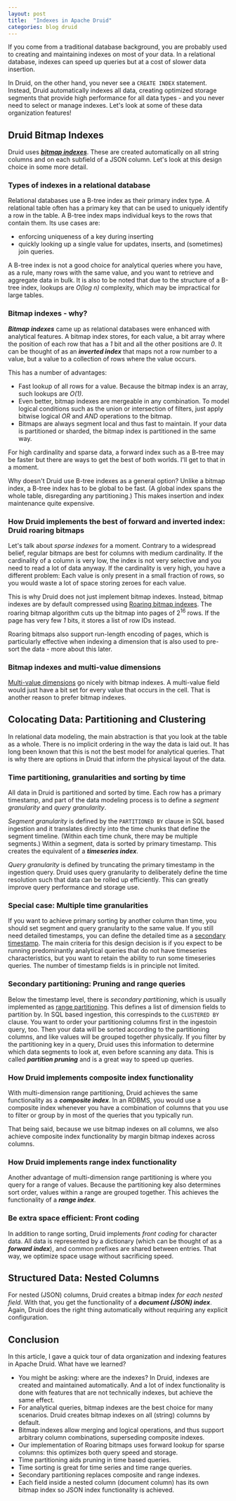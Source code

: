 ```yaml
---
layout: post
title:  "Indexes in Apache Druid"
categories: blog druid
---
```


If you come from a traditional database background, you are probably used to creating and maintaining indexes on most of your data. In a relational database, indexes can speed up queries but at a cost of slower data insertion.

In Druid, on the other hand, you never see a `CREATE INDEX` statement. Instead, Druid automatically indexes all data, creating optimized storage segments that provide high performance for all data types - and you never need to select or manage indexes. Let's look at some of these data organization features!

## Druid Bitmap Indexes

Druid uses ***[bitmap indexes](https://en.wikipedia.org/wiki/Bitmap_index)***. These are created automatically on all string columns and on each subfield of a JSON column. Let's look at this design choice in some more detail.

### Types of indexes in a relational database

Relational databases use a B-tree index as their primary index type. A relational table often has a primary key that can be used to uniquely identify a row in the table. A B-tree index maps individual keys to the rows that contain them. Its use cases are:

- enforcing uniqueness of a key during inserting
- quickly looking up a single value for updates, inserts, and (sometimes) join queries.

A B-tree index is not a good choice for analytical queries where you have, as a rule, many rows with the same value, and you want to  retrieve and aggregate data in bulk. It is also to be noted that due to the structure of a B-tree index, lookups are _O(log n)_ complexity, which may be impractical for large tables.

### Bitmap indexes - why?

***Bitmap indexes*** came up as relational databases were enhanced with analytical features. A bitmap index stores, for each value, a bit array where the position of each row that has a _1_ bit and all the other positions are _0_. It can be thought of as an ***inverted index*** that maps not a row number to a value, but a value to a collection of rows where the value occurs.

This has a number of advantages:

- Fast lookup of all rows for a value. Because the bitmap index is an array, such lookups are _O(1)_. 
- Even better, bitmap indexes are mergeable in any combination. To model logical conditions such as the union or intersection of filters, just apply bitwise logical _OR_ and _AND_ operations to the bitmap.
- Bitmaps are always segment local and thus fast to maintain. If your data is partitioned or sharded, the bitmap index is partitioned in the same way.

For high cardinality and sparse data, a forward index such as a B-tree may be faster but there are ways to get the best of both worlds. I'll get to that in a moment.

Why doesn't Druid use B-tree indexes as a general option? Unlike a bitmap index, a B-tree index has to be global to be fast. (A global index spans the whole table, disregarding any partitioning.) This makes insertion and index maintenance quite expensive.

### How Druid implements the best of forward and inverted index: Druid roaring bitmaps

Let's talk about _sparse indexes_ for a moment. Contrary to a widespread belief, regular bitmaps are best for columns with medium cardinality. If the cardinality of a column is very low, the index is not very selective and you need to read a lot of data anyway. If the cardinality is very high, you have a different problem: Each value is only present in a small fraction of rows, so you would waste a lot of space storing zeroes for each value.

This is why Druid does not just implement bitmap indexes. Instead, bitmap indexes are by default compressed using [Roaring bitmap indexes](https://www.roaringbitmap.org/). The roaring bitmap algorithm cuts up the bitmap into pages of 2<sup>16</sup> rows. If the page has very few _1_ bits, it stores a list of row IDs instead.

Roaring bitmaps also support run-length encoding of pages, which is particularly effective when indexing a dimension that is also used to pre-sort the data - more about this later.

### Bitmap indexes and multi-value dimensions

[Multi-value dimensions](https://blog.hellmar-becker.de/2021/08/07/multivalue-dimensions-in-apache-druid-part-1/) go nicely with bitmap indexes. A multi-value field would just have a bit set for every value that occurs in the cell. That is another reason to prefer bitmap indexes.

## Colocating Data: Partitioning and Clustering

In relational data modeling, the main abstraction is that you look at the table as a whole. There is no implicit ordering in the way the data is laid out. It has long been known that this is not the best model for analytical queries. That is why there are options in Druid that inform the physical layout of the data.

### Time partitioning, granularities and sorting by time

All data in Druid is partitioned and sorted by time. Each row has a primary timestamp, and part of the data modeling process is to define a _segment granularity_ and _query granularity_.

_Segment granularity_ is defined by the `PARTITIONED BY` clause in SQL based ingestion and it translates directly into the time chunks that define the segment timeline. (Within each time chunk, there may be multiple segments.) Within a segment, data is sorted by primary timestamp. This creates the equivalent of a ***timeseries index***.

_Query granularity_ is defined by truncating the primary timestamp in the ingestion query. Druid uses query granularity to deliberately define the time resolution such that data can be rolled up efficiently. This can greatly improve query performance and storage use.

### Special case: Multiple time granularities

If you want to achieve primary sorting by another column than time, you should set segment and query granularity to the same value. If you still need detailed timestamps, you can define the detailed time as a [secondary timestamp](https://druid.apache.org/docs/latest/ingestion/schema-design.html#secondary-timestamps). The main criteria for this design decision is if you expect to be running predominantly analytical queries that do not have timeseries characteristics, but you want to retain the ability to run some timeseries queries. The number of timestamp fields is in principle not limited.

### Secondary partitioning: Pruning and range queries

Below the timestamp level, there is _secondary partitioning_, which is usually implemented as [range partitioning](https://blog.hellmar-becker.de/2022/01/25/partitioning-in-druid-part-3-multi-dimension-range-partitioning/). This defines a list of dimension fields to partition by. In SQL based ingestion, this correspinds to the `CLUSTERED BY` clause. You want to order your partitioning columns first in the ingestoin query, too. Then your data will be sorted according to the partitioning columns, and like values will be grouped together physically. If you filter by the partitioning key in a query, Druid uses this information to determine which data segments to look at, even before scanning any data. This is called ***partition pruning*** and is a great way to speed up queries.

### How Druid implements composite index functionality

With multi-dimension range partitioning, Druid achieves the same functionality as a ***composite index***. In an RDBMS, you would use a composite index whenever you have a combination of columns that you use to filter or group by in most of the queries that you typically run.

That being said, because we use bitmap indexes on all columns, we also achieve composite index functionality by margin bitmap indexes across columns.

### How Druid implements range index functionality

Another advantage of multi-dimension range partitioning is where you query for a range of values. Because the partitioning key also determines sort order, values within a range are grouped together. This achieves the functionality of a ***range index***.

### Be extra space efficient: Front coding

In addition to range sorting, Druid implements _front coding_ for character data. All data is represented by a dictionary (which can be thought of as a ***forward index***), and common prefixes are shared between entries. That way, we optimize space usage without sacrificing speed.

## Structured Data: Nested Columns

For nested (JSON) columns, Druid creates a bitmap index _for each nested field_. With that, you get the functionality of a ***document (JSON) index***. Again, Druid does the right thing automatically without requiring any explicit configuration.

## Conclusion

In this article, I gave a quick tour of data organization and indexing features in Apache Druid. What have we learned?

- You might be asking: where are the indexes? In Druid, indexes are created and maintained automatically. And a lot of index functionality is done with features that are not technically indexes, but achieve the same effect.
- For analytical queries, bitmap indexes are the best choice for many scenarios. Druid creates bitmap indexes on all (string) columns by default.
- Bitmap indexes allow merging and logical operations, and thus support arbitrary column combinations, superseding composite indexes.
- Our implementation of Roaring bitmaps uses forward lookup for sparse columns: this optimizes both query speed and storage.
- Time partitioning aids pruning in time based queries.
- Time sorting is great for time series and time range queries.
- Secondary partitioning replaces composite and range indexes.
- Each field inside a nested column (document column) has its own bitmap index so JSON index functionality is achieved.
